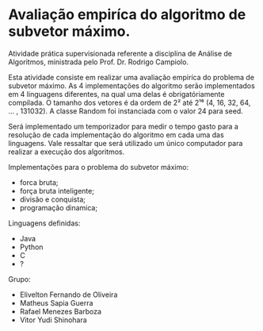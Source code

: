 # Avaliação empiríca do algoritmo de subvetor máximo.
Atividade prática supervisionada referente a disciplina de Análise de Algoritmos, ministrada pelo Prof. Dr. Rodrigo Campiolo.

Esta atividade consiste em realizar uma avaliação empiríca do problema de subvetor máximo. As 4 implementações do algoritmo serão implementados em 4 linguagens diferentes, na qual uma delas é obrigatóriamente compilada. O tamanho dos vetores é da ordem de 2² até 2¹⁶ (4, 16, 32, 64, ... , 131032). A classe Random foi instanciada com o valor 24 para seed.

Será implementado um temporizador para medir o tempo gasto para a resolução de cada implementação do algoritmo em cada uma das linguagens. Vale ressaltar que será utilizado um único computador para realizar a execução dos algoritmos.

Implementações para o problema do subvetor máximo:
- forca bruta;
- força bruta inteligente;
- divisão e conquista;
- programação dinamica;


Linguagens definidas:
- Java
- Python
- C
- ?


Grupo:
- Elivelton Fernando de Oliveira
- Matheus Sapia Guerra
- Rafael Menezes Barboza
- Vitor Yudi Shinohara

